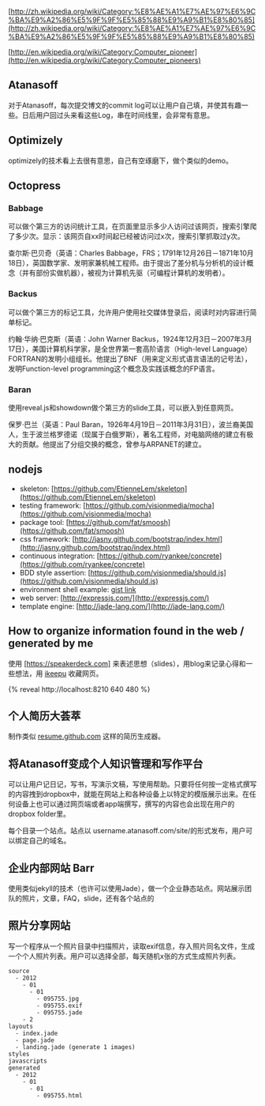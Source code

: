 

[http://zh.wikipedia.org/wiki/Category:%E8%AE%A1%E7%AE%97%E6%9C%BA%E9%A2%86%E5%9F%9F%E5%85%88%E9%A9%B1%E8%80%85](http://zh.wikipedia.org/wiki/Category:%E8%AE%A1%E7%AE%97%E6%9C%BA%E9%A2%86%E5%9F%9F%E5%85%88%E9%A9%B1%E8%80%85)

[http://en.wikipedia.org/wiki/Category:Computer_pioneer](http://en.wikipedia.org/wiki/Category:Computer_pioneers)

## Atanasoff

对于Atanasoff，每次提交博文的commit log可以让用户自己填，并使其有趣一些。日后用户回过头来看这些Log，串在时间线里，会非常有意思。

## Optimizely

optimizely的技术看上去很有意思，自己有空琢磨下，做个类似的demo。

## Octopress

### Babbage

可以做个第三方的访问统计工具，在页面里显示多少人访问过该网页，搜索引擎爬了多少次。显示：该网页自xx时间起已经被访问过x次，搜索引擎抓取过y次。

查尔斯·巴贝奇（英语：Charles Babbage，FRS；1791年12月26日－1871年10月18日），英国数学家、发明家兼机械工程师。由于提出了差分机与分析机的设计概念（并有部份实做机器），被视为计算机先驱（可编程计算机的发明者）。

### Backus

可以做个第三方的标记工具，允许用户使用社交媒体登录后，阅读时对内容进行简单标记。

约翰·华纳·巴克斯（英语：John Warner Backus，1924年12月3日－2007年3月17日），美国计算机科学家，是全世界第一套高阶语言（High-level Language）FORTRAN的发明小组组长。他提出了BNF（用来定义形式语言语法的记号法），发明Function-level programming这个概念及实践该概念的FP语言。

### Baran

使用reveal.js和showdown做个第三方的slide工具，可以嵌入到任意网页。

保罗·巴兰（英语：Paul Baran，1926年4月19日－2011年3月31日），波兰裔美国人，生于波兰格罗德诺（现属于白俄罗斯），著名工程师，对电脑网络的建立有极大的贡献。他提出了分组交换的概念，曾参与ARPANET的建立。



## nodejs

* skeleton: [https://github.com/EtienneLem/skeleton](https://github.com/EtienneLem/skeleton)
* testing framework: [https://github.com/visionmedia/mocha](https://github.com/visionmedia/mocha)
* package tool: [https://github.com/fat/smoosh](https://github.com/fat/smoosh)
* css framework: [http://jasny.github.com/bootstrap/index.html](http://jasny.github.com/bootstrap/index.html)
* continuous integration: [https://github.com/ryankee/concrete](https://github.com/ryankee/concrete)
* BDD style assertion: [https://github.com/visionmedia/should.js](https://github.com/visionmedia/should.js)
* environment shell example: [gist link](https://raw.github.com/gist/1658930/17e51bef9a33e8f39560d118c9e4f1f49e6cabc3/mocha_sample_project_install.sh)
* web server: [http://expressjs.com/](http://expressjs.com/)
* template engine: [http://jade-lang.com/](http://jade-lang.com/)

## How to organize information found in the web / generated by me

使用 [https://speakerdeck.com] 来表述思想（slides），用blog来记录心得和一些想法，用 [ikeepu](http://ikeepu.com) 收藏网页。


{% reveal http://localhost:8210 640 480 %}

## 个人简历大荟萃

制作类似 [resume.github.com](http://resume.github.com) 这样的简历生成器。

## 将Atanasoff变成个人知识管理和写作平台

可以让用户记日记，写书，写演示文稿，写使用帮助。只要将任何按一定格式撰写的内容拽到dropbox中，就能在网站上和各种设备上以特定的模版展示出来。在任何设备上也可以通过网页端或者app端撰写，撰写的内容也会出现在用户的dropbox folder里。

每个目录一个站点。站点以 username.atanasoff.com/site/的形式发布，用户可以绑定自己的域名。

## 企业内部网站 Barr

使用类似jekyll的技术（也许可以使用Jade），做一个企业静态站点。网站展示团队的照片，文章，FAQ，slide，还有各个站点的

## 照片分享网站

写一个程序从一个照片目录中扫描照片，读取exif信息，存入照片同名文件，生成一个个人照片列表。用户可以选择全部，每天随机x张的方式生成照片列表。

```
source
  - 2012 
    - 01
      - 01
        - 095755.jpg
        - 095755.exif
        - 095755.jade
    - 2 
layouts
  - index.jade
  - page.jade
  - landing.jade (generate 1 images)
styles
javascripts
generated
  - 2012
    - 01
      - 01
        - 095755.html
  
```
